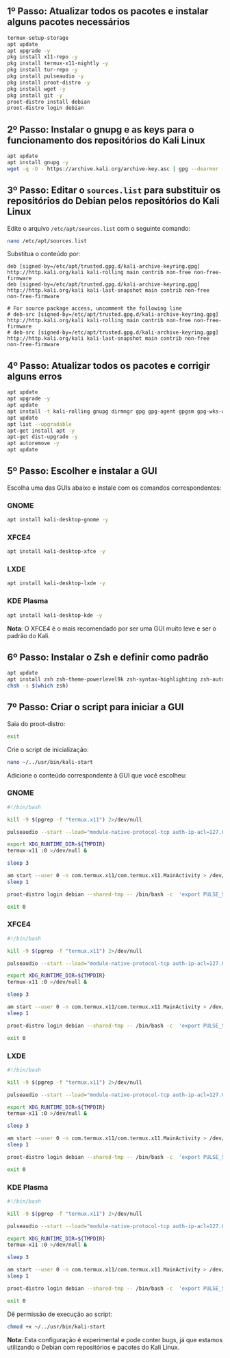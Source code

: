 
## 1º Passo: Atualizar todos os pacotes e instalar alguns pacotes necessários

```sh
termux-setup-storage
apt update
apt upgrade -y
pkg install x11-repo -y
pkg install termux-x11-nightly -y
pkg install tur-repo -y
pkg install pulseaudio -y
pkg install proot-distro -y
pkg install wget -y
pkg install git -y
proot-distro install debian
proot-distro login debian
```

## 2º Passo: Instalar o gnupg e as keys para o funcionamento dos repositórios do Kali Linux

```sh
apt update
apt install gnupg -y
wget -q -O - https://archive.kali.org/archive-key.asc | gpg --dearmor -o /etc/apt/trusted.gpg.d/kali-archive-keyring.gpg
```

## 3º Passo: Editar o `sources.list` para substituir os repositórios do Debian pelos repositórios do Kali Linux

Edite o arquivo `/etc/apt/sources.list` com o seguinte comando:
```sh
nano /etc/apt/sources.list
```

Substitua o conteúdo por:
```
deb [signed-by=/etc/apt/trusted.gpg.d/kali-archive-keyring.gpg] http://http.kali.org/kali kali-rolling main contrib non-free non-free-firmware
deb [signed-by=/etc/apt/trusted.gpg.d/kali-archive-keyring.gpg] http://http.kali.org/kali kali-last-snapshot main contrib non-free non-free-firmware

# For source package access, uncomment the following line
# deb-src [signed-by=/etc/apt/trusted.gpg.d/kali-archive-keyring.gpg] http://http.kali.org/kali kali-rolling main contrib non-free non-free-firmware
# deb-src [signed-by=/etc/apt/trusted.gpg.d/kali-archive-keyring.gpg] http://http.kali.org/kali kali-last-snapshot main contrib non-free non-free-firmware
```

## 4º Passo: Atualizar todos os pacotes e corrigir alguns erros

```sh
apt update
apt upgrade -y
apt update
apt install -t kali-rolling gnupg dirmngr gpg gpg-agent gpgsm gpg-wks-client -y
apt update
apt list --upgradable
apt-get install apt -y
apt-get dist-upgrade -y
apt autoremove -y
apt update
```

## 5º Passo: Escolher e instalar a GUI

Escolha uma das GUIs abaixo e instale com os comandos correspondentes:

### GNOME
```sh
apt install kali-desktop-gnome -y
```

### XFCE4
```sh
apt install kali-desktop-xfce -y
```

### LXDE
```sh
apt install kali-desktop-lxde -y
```

### KDE Plasma
```sh
apt install kali-desktop-kde -y
```

**Nota**: O XFCE4 é o mais recomendado por ser uma GUI muito leve e ser o padrão do Kali.

## 6º Passo: Instalar o Zsh e definir como padrão

```sh
apt update
apt install zsh zsh-theme-powerlevel9k zsh-syntax-highlighting zsh-autosuggestions fonts-powerline -y
chsh -s $(which zsh)
```

## 7º Passo: Criar o script para iniciar a GUI

Saia do proot-distro:
```sh
exit
```

Crie o script de inicialização:
```sh
nano ~/../usr/bin/kali-start
```

Adicione o conteúdo correspondente à GUI que você escolheu:

### GNOME
```sh
#!/bin/bash

kill -9 $(pgrep -f "termux.x11") 2>/dev/null

pulseaudio --start --load="module-native-protocol-tcp auth-ip-acl=127.0.0.1 auth-anonymous=1" --exit-idle-time=-1

export XDG_RUNTIME_DIR=${TMPDIR}
termux-x11 :0 >/dev/null &

sleep 3

am start --user 0 -n com.termux.x11/com.termux.x11.MainActivity > /dev/null 2>&1
sleep 1

proot-distro login debian --shared-tmp -- /bin/bash -c  'export PULSE_SERVER=127.0.0.1 && export XDG_RUNTIME_DIR=${TMPDIR} && service dbus start && su - kali -c "env DISPLAY=:0 gnome-shell --x11"'

exit 0
```

### XFCE4
```sh
#!/bin/bash

kill -9 $(pgrep -f "termux.x11") 2>/dev/null

pulseaudio --start --load="module-native-protocol-tcp auth-ip-acl=127.0.0.1 auth-anonymous=1" --exit-idle-time=-1

export XDG_RUNTIME_DIR=${TMPDIR}
termux-x11 :0 >/dev/null &

sleep 3

am start --user 0 -n com.termux.x11/com.termux.x11.MainActivity > /dev/null 2>&1
sleep 1

proot-distro login debian --shared-tmp -- /bin/bash -c  'export PULSE_SERVER=127.0.0.1 && export XDG_RUNTIME_DIR=${TMPDIR} && service dbus start && su - kali -c "env DISPLAY=:0 startxfce4"'

exit 0
```

### LXDE
```sh
#!/bin/bash

kill -9 $(pgrep -f "termux.x11") 2>/dev/null

pulseaudio --start --load="module-native-protocol-tcp auth-ip-acl=127.0.0.1 auth-anonymous=1" --exit-idle-time=-1

export XDG_RUNTIME_DIR=${TMPDIR}
termux-x11 :0 >/dev/null &

sleep 3

am start --user 0 -n com.termux.x11/com.termux.x11.MainActivity > /dev/null 2>&1
sleep 1

proot-distro login debian --shared-tmp -- /bin/bash -c  'export PULSE_SERVER=127.0.0.1 && export XDG_RUNTIME_DIR=${TMPDIR} && service dbus start && su - kali -c "env DISPLAY=:0 startlxde"'

exit 0
```

### KDE Plasma
```sh
#!/bin/bash

kill -9 $(pgrep -f "termux.x11") 2>/dev/null

pulseaudio --start --load="module-native-protocol-tcp auth-ip-acl=127.0.0.1 auth-anonymous=1" --exit-idle-time=-1

export XDG_RUNTIME_DIR=${TMPDIR}
termux-x11 :0 >/dev/null &

sleep 3

am start --user 0 -n com.termux.x11/com.termux.x11.MainActivity > /dev/null 2>&1
sleep 1

proot-distro login debian --shared-tmp -- /bin/bash -c  'export PULSE_SERVER=127.0.0.1 && export XDG_RUNTIME_DIR=${TMPDIR} && service dbus start && su - kali -c "env DISPLAY=:0 startplasma-x11"'

exit 0
```

Dê permissão de execução ao script:
```sh
chmod +x ~/../usr/bin/kali-start
```

**Nota**: Esta configuração é experimental e pode conter bugs, já que estamos utilizando o Debian com repositórios e pacotes do Kali Linux.
